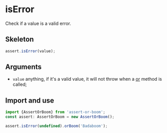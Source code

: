# isError

Check if a value is a valid error.

## Skeleton

```ts
assert.isError(value);
```

## Arguments

- `value` anything, if it's a valid value, it will not throw when a [or](../or.md) method is called;

## Import and use

```ts
import {AssertOrBoom} from 'assert-or-boom';
const assert: AssertOrBoom = new AssertOrBoom();

assert.isError(undefined).orBoom('Badaboom');
```
